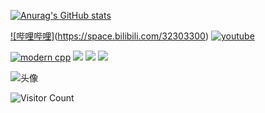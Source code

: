

[![Anurag's GitHub stats](https://github-readme-stats.vercel.app/api?username=Unimend&show_icons=true&theme=tokyonight)](https://b23.tv/iEJTnPp)

[![哔哩哔哩]](https://img.shields.io/badge/video-YouTube-red)(https://space.bilibili.com/32303300)
[![youtube](https://img.shields.io/badge/video-YouTube-red)](https://www.youtube.com/channel/UCey35Do4RGewqr-6EiaCJrg)

[![modern cpp](https://img.shields.io/badge/code-Modern%20C++-blue)](https://learn.microsoft.com/zh-cn/cpp/cpp/welcome-back-to-cpp-modern-cpp) 
![](https://img.shields.io/badge/讨厌-学习-yellow) 
![](https://img.shields.io/badge/性格-开朗-red) 
![](https://img.shields.io/badge/爱好-二次元-red)

</div>

![头像](image/头像.jpg)

![Visitor Count](https://profile-counter.glitch.me/Unimend/count.svg)

[github-sub-title:img]: https://readme-typing-svg.herokuapp.com?font=Segoe+Script&center=true&lines=mq白.
